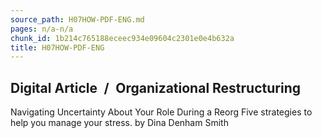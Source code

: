 ```yaml
---
source_path: H07HOW-PDF-ENG.md
pages: n/a-n/a
chunk_id: 1b214c765188eceec934e09604c2301e0e4b632a
title: H07HOW-PDF-ENG
---
```

## Digital Article / Organizational Restructuring

Navigating Uncertainty About Your Role During a Reorg Five strategies to help you manage your stress. by Dina Denham Smith
